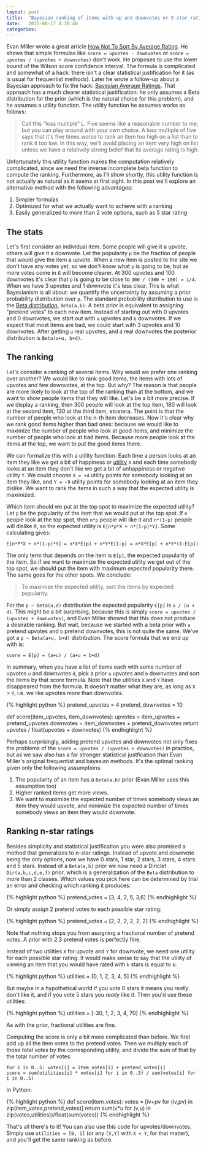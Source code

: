 ```yaml
---
layout: post
title:  "Bayesian ranking of items with up and downvotes or 5 star ratings"
date:   2015-08-17 4:30:40
categories: 
---
```


Evan Miller wrote a great article [How Not To Sort By Average Rating](http://www.evanmiller.org/how-not-to-sort-by-average-rating.html). He shows that simple formulas like `score = upvotes - downvotes` or `score = upvotes / (upvotes + downvotes)` don't work. He proposes to use the lower bound of the Wilson score confidence interval. The formula is complicated and somewhat of a hack: there isn't a clear statistical justification for it (as is usual for frequentist methods). Later he wrote a follow-up about a Bayesian approach to fix the hack: [Bayesian Average Ratings](http://www.evanmiller.org/bayesian-average-ratings.html). That approach has a much clearer statistical justification: he only assumes a Beta distribution for the prior (which is the natural choice for this problem), and he assumes a utility function. The utility function he assumes works as follows:

> Call this “loss multiple” L. Five seems like a reasonable number to me, but you can play around with your own choice. A loss multiple of five says that it's five times worse to rank an item too high on a list than to rank it too low. In this way, we'll avoid placing an item very high on list unless we have a relatively strong belief that its average rating is high.

Unfortunately this utility function makes the computation relatively complicated, since we need the inverse incomplete beta function to compute the ranking. Furthermore, as I'll show shortly, this utility function is not actually as natural as it seems at first sight. In this post we'll explore an alternative method with the following advantages:

1. Simpler formulas
2. Optimized for what we actually want to achieve with a ranking
3. Easily generalized to more than 2 vote options, such as 5 star rating

## The stats ##

Let's first consider an individual item. Some people will give it a upvote, others will give it a downvote. Let the popularity `p` be the fraction of people that would give the item a upvote. When a new item is posted to the site we don't have any votes yet, so we don't know what `p` is going to be, but as more votes come in it will become clearer. At 300 upvotes and 100 downvotes it's clear that `p` is going to be close to `300 / (300 + 100) = 1/4`. When we have 3 upvotes and 1 downvote it's less clear. This is what Bayesianism is all about: we quantify the uncertainty by assuming a prior probability distribution over `p`. The standard probability distribution to use is the [Beta distribution](https://en.wikipedia.org/?title=Beta_distribution), `Beta(a,b)`. A beta prior is equivalent to assigning "pretend votes" to each new item. Instead of starting out with 0 upvotes and 0 downvotes, we start out with `a` upvotes and `b` downvotes. If we expect that most items are bad, we could start with 3 upvotes and 10 downvotes. After getting `u` real upvotes, and `d` real downvotes the posterior distribution is `Beta(a+u, b+d)`.

## The ranking

Let's consider a ranking of several items. Why would we prefer one ranking over another? We would like to rank good items, the items with lots of upvotes and few downvotes, at the top. But why? The reason is that people are more likely to look at the top of the ranking than at the bottom, and we want to show people items that they will like. Let's be a bit more precise. If we display a ranking, then 300 people will look at the top item, 180 will look at the second item, 130 at the third item, etcetera. The point is that the number of people who look at the n-th item decreases. Now it's clear why we rank good items higher than bad ones: because we would like to maximize the number of people who look at good items, and minimize the number of people who look at bad items. Because more people look at the items at the top, we want to put the good items there.

We can formalize this with a utility function. Each time a person looks at an item they like we get a bit of happiness or [utility](https://en.wikipedia.org/wiki/Utility#Utility_functions) `X` and each time somebody looks at an item they don't like we get a bit of unhappiness or negative utility `Y`. We could choose `X = +4` utility points for somebody looking at an item they like, and `Y = -9` utility points for somebody looking at an item they dislike. We want to rank the items in such a way that the expected utility is maximized.

Which item should we put at the top spot to maximize the expected utility? Let `p` be the popularity of the item that we would put at the top spot. If `n` people look at the top spot, then `n*p` people will like it and `n*(1-p)` people will dislike it, so the expected utility is `E[n*p*X + n*(1-p)*Y]`. Some calculating gives:

    E[n*P*X + n*(1-p)*Y] = n*X*E[p] + n*Y*E[1-p] = n*X*E[p] + n*Y*(1-E[p])
    
The only term that depends on the item is `E[p]`, the expected popularity of the item. So if we want to maximize the expected utility we get out of the top spot, we should put the item with maximum *expected* popularity there. The same goes for the other spots. We conclude:

> To maximize the expected utility, sort the items by expected popularity.

For the `p ~ Beta(u,d)` distribution the expected popularity `E[p]` is `u / (u + d)`. This might be a bit surprising, because this is simply `score = upvotes / (upvotes + downvotes)`, and Evan Miller showed that this does not produce a desirable ranking. But wait, because we started with a beta prior with `a` pretend upvotes and `b` pretend downvotes, this is not quite the same. We've got a `p ~ Beta(a+u, b+d)` distribution. The score formula that we end up with is:

    score = E[p] = (a+u) / (a+u + b+d)

In summary, when you have a list of items each with some number of upvotes `u` and downvotes `d`, pick a prior `a` upvotes and `b` downvotes and sort the items by that score formula. Note that the utilities `X` and `Y` have disappeared from the formula. It doesn't matter what they are, as long as `X` > `Y`, i.e. we like upvotes more than downvotes.

{% highlight python %}
pretend_upvotes = 4
pretend_downvotes = 10

def score(item_upvotes, item_downvotes):
    upvotes = item_upvotes + pretend_upvotes
    downvotes = item_downvotes + pretend_downvotes
    return upvotes / float(upvotes + downvotes)
{% endhighlight %}
        
Perhaps surprisingly, adding pretend upvotes and downvotes not only fixes the problems of the `score = upvotes / (upvotes + downvotes)` in practice, but as we saw also has a far stronger statistical justfication than Evan Miller's original frequentist and bayesian methods. It's the optimal ranking given only the following assumptions:

1. The popularity of an item has a `Beta(a,b)` prior (Evan Miller uses this assumption too)
2. Higher ranked items get more views.
3. We want to maximize the expected number of times somebody views an item they would upvote, and minimize the expected number of times somebody views an item they would downvote.

## Ranking n-star ratings

Besides simplicity and statistical justification you were also promised a method that generalizes to n-star ratings. Instead of upvote and downvote being the only options, now we have 0 stars, 1 star, 2 stars, 3 stars, 4 stars and 5 stars. Instead of a `Beta(a,b)` prior we now need a Diriclet `Dir(a,b,c,d,e,f)` prior, which is a generalization of the `Beta` distribution to more than 2 classes. Which values you pick here can be determined by trial an error and checking which ranking it produces:

{% highlight python %}
pretend_votes = [3, 4, 2, 5, 3,6]
{% endhighlight %}
    
Or simply assign 2 pretend votes to each possible star rating:

{% highlight python %}
pretend_votes = [2, 2, 2, 2, 2, 2]
{% endhighlight %}

Note that nothing stops you from assigning a fractional number of pretend votes. A prior with 2.3 pretend votes is perfectly fine.

Instead of two utilities `X` for upvote and `Y` for downvote, we need one utility for each possible star rating. It would make sense to say that the utility of viewing an item that you would have rated with `k` stars is equal to `k`:

{% highlight python %}
utilities = [0, 1, 2, 3, 4, 5]
{% endhighlight %}

But maybe in a hypothetical world if you vote 0 stars it means you *really* don't like it, and if you vote 5 stars you *really* like it. Then you'd use these utilities:

{% highlight python %}
utilities = [-30, 1, 2, 3, 4, 70]
{% endhighlight %}

As with the prior, fractional utilities are fine.

Computing the score is only a bit more complicated than before. We first add up all the item votes to the pretend votes. Then we multiply each of those total votes by the corresponding utility, and divide the sum of that by the total number of votes. 

    for i in 0..5: votes[i] = item_votes[i] + pretend_votes[i]
    score = sum(utilities[i] * votes[i] for i in 0..5) / sum(votes[i] for i in 0..5)

In Python:

{% highlight python %}
def score(item_votes):
    votes = [iv+pv for (iv,pv) in zip(item_votes,pretend_votes)]
    return sum(v*u for (v,u) in zip(votes,utilities))/float(sum(votes))
{% endhighlight %}

That's all there's to it! You can also use this code for upvotes/downvotes. Simply use `utilities = [0, 1]` (or any `[X,Y]` with `X < Y`, for that matter), and you'll get the same ranking as before.
